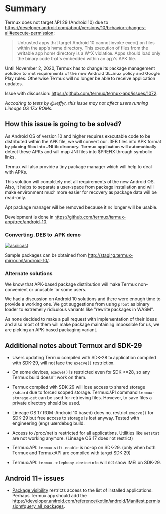 # Summary
Termux does not target API 29 (Android 10) due to
https://developer.android.com/about/versions/10/behavior-changes-all#execute-permission:

> Untrusted apps that target Android 10 cannot invoke exec() on files within
the app's home directory. This execution of files from the writable app home
directory is a W^X violation. Apps should load only the binary code that's
embedded within an app's APK file.

Until November 2, 2020, Termux has to change its package management solution
to met requirements of the new Android SELinux policy and Google Play rules.
Otherwise Termux will no longer be able to receive application updates.

Issue with discussion: https://github.com/termux/termux-app/issues/1072.

*Accodring to tests by @xeffyr, this issue may not affect users running Lineage
OS 17.x ROMs.*

## How this issue is going to be solved?

As Android OS of version 10 and higher requires executable code to be
distributed within the APK file, we will convert our .DEB files into APK
format by placing files into JNI lib directory. Termux application will
automatically detect these APKs and will map JNI files into $PREFIX through
symbolic links.

Termux will also provide a tiny package manager which will help to deal with
APKs.

This solution will completely met all requirements of the new Android OS. Also,
it helps to separate a user-space from package installation and will make
environment much more easier for recovery as package data will be read-only.

Apt package manager will be removed because it no longer will be usable.

Development is done in https://github.com/termux/termux-app/tree/android-10.

### Converting .DEB to .APK demo

[![asciicast](https://asciinema.org/a/A3Ge2dwz7m6Y4RTayTSOwX2qN.svg)](https://asciinema.org/a/A3Ge2dwz7m6Y4RTayTSOwX2qN?speed=2.0)

Sample packages can be obtained from http://staging.termux-mirror.ml/android-10/.

### Alternate solutions

We know that APK-based package distribution will make Termux non-convenient or
unusable for some users.

We had a discussion on Android 10 solutions and there were enough time to
provide a working one. We got suggestions from using `proot` as binary loader
to extremelly ridiculous variants like "rewrite packages in WASM".

As none decided to make a pull request with implementation of their ideas and
also most of them will make package maintaining impossible for us, we are
picking an APK-based packaging variant.

## Additional notes about Termux and SDK-29

* Users updating Termux compiled with SDK-28 to application compiled with SDK-29,
  will not face the `execve()` restriction.

* On some devices, `execve()` is restricted even for SDK <=28, so any Termux build
  doesn't work on them.

* Termux compiled with SDK-29 will lose access to shared storage `/sdcard` due to
  forced scoped storage. Termux:API command `termux-storage-get` can be used for
  retrieving files. However, to save files a private directory should be used.

* Lineage OS 17 ROM (Android 10 based) does not restrict `execve()` for SDK-29
  but free access to storage is lost anyway. Tested with engineering (eng) userdebug
  build.

* Access to /proc/net is restricted for all applications. Utilities like `netstat` are
  not working anymore. (Lineage OS 17 does not restrict)

* Termux:API: `termux-wifi-enable` is no-op on SDK-29. (only when both Termux
  and Termux:API are compiled with target SDK 29)

* Termux:API: `termux-telephony-deviceinfo` will not show IMEI on SDK-29.

## Android 11+ issues

* [Package visibility](https://developer.android.com/preview/privacy/package-visibility)
  restricts access to the list of installed applications. Perhaps Termux app should add the
  https://developer.android.com/reference/kotlin/android/Manifest.permission#query_all_packages.

